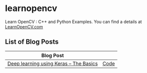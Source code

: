 # learnopencv
Learn OpenCV  : C++ and Python Examples. You can find a details at [LearnOpenCV.com](http://www.LearnOpenCV.com)

## List of Blog Posts

| Blog Post        | |
| ------------- |:-------------|
|[Deep learning using Keras – The Basics](http://www.learnopencv.com/deep-learning-using-keras-the-basics)      | [Code](https://github.com/spmallick/learnopencv/tree/master/keras-linear-regression)|

 
  
